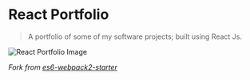 # React Portfolio

> A portfolio of some of my software projects; built using React Js. 


![React Portfolio Image](https://dl.airtable.com/.attachmentThumbnails/9327674874047f281eef5f75e6568c98/f81152c5)

*Fork from [es6-webpack2-starter](https://github.com/micooz/es6-webpack2-starter)*
